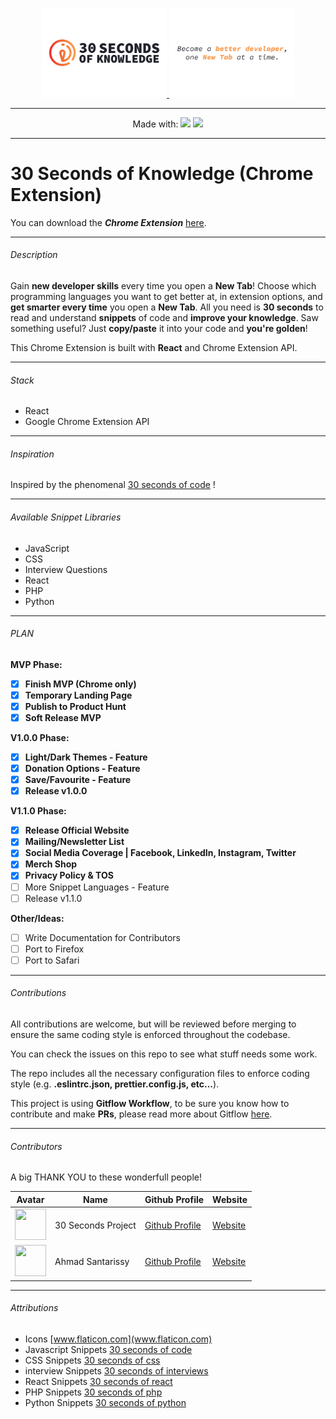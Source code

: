 <p align="center">
  <a href="https://30secondsofknowledge.com" target="_blank">
	<img width=200 src="./media/Logo_Dark.png"/>
	<img width=200 src="./media/Tagline_Dark.png"/>
  </a>
</p>

------

<p align="center">
  Made with:
  <img src="https://cdn4.iconfinder.com/data/icons/logos-3/600/React.js_logo-512.png" height=20 />
  <img src="https://proxy.duckduckgo.com/iu/?u=http%3A%2F%2Ficons.iconarchive.com%2Ficons%2Fdtafalonso%2Fandroid-lollipop%2F512%2FChrome-icon.png&f=1" height=20/>
</p>

------

# 30 Seconds of Knowledge (Chrome Extension)

You can download the ***Chrome Extension*** [here](https://30secondsofknowledge.com/).

------

###### Description

Gain **new developer skills** every time you open a **New Tab**! Choose which programming languages you want to get better at, in extension options, and **get smarter every time** you open a **New Tab**. All you need is **30 seconds** to read and understand **snippets** of code and **improve your knowledge**. Saw something useful? Just **copy/paste** it into your code and **you're golden**!

This Chrome Extension is built with **React** and Chrome Extension API.

------

###### Stack

- React
- Google Chrome Extension API

------

###### Inspiration

Inspired by the phenomenal [30 seconds of code](https://github.com/30-seconds/30-seconds-of-code) !

------

###### Available Snippet Libraries

- JavaScript
- CSS
- Interview Questions
- React
- PHP
- Python

------

###### PLAN

**MVP Phase:**

- [x] **Finish MVP (Chrome only)**
- [x] **Temporary Landing Page**
- [x] **Publish to Product Hunt**
- [x] **Soft Release MVP**

**V1.0.0 Phase:**

- [x] **Light/Dark Themes - Feature**
- [x] **Donation Options - Feature**
- [x] **Save/Favourite - Feature**
- [x] **Release v1.0.0**

**V1.1.0 Phase:**

- [x] **Release Official Website**
- [x] **Mailing/Newsletter List**
- [x] **Social Media Coverage | Facebook, LinkedIn, Instagram, Twitter**
- [x] **Merch Shop**
- [x] **Privacy Policy & TOS**
- [ ] More Snippet Languages - Feature
- [ ] Release v1.1.0

**Other/Ideas:**

- [ ] Write Documentation for Contributors
- [ ] Port to Firefox
- [ ] Port to Safari

------

###### Contributions

All contributions are welcome, but will be reviewed before merging to ensure the same coding style is enforced throughout the codebase.

You can check the issues on this repo to see what stuff needs some work.

The repo includes all the necessary configuration files to enforce coding style (e.g. **.eslintrc.json, prettier.config.js, etc...**).

This project is using **Gitflow Workflow**, to be sure you know how to contribute and make **PRs**, please read more about Gitflow [here](https://www.atlassian.com/git/tutorials/comparing-workflows/gitflow-workflow).

------

###### Contributors

A big THANK YOU to these wonderfull people!

| Avatar                                                                                              | Name               | Github Profile                                   | Website                                 |
| --------------------------------------------------------------------------------------------------- | ------------------ | ------------------------------------------------ | --------------------------------------- |
| <img src="https://avatars3.githubusercontent.com/u/43479428?s=200&v=4" width="50px" height="50px"/> | 30 Seconds Project | [Github Profile](https://github.com/30-seconds)  | [Website](https://30secondsofcode.org/) |
| <img src="https://avatars0.githubusercontent.com/u/522352?s=460&v=4" width="50px" height="50px"/>   | Ahmad Santarissy   | [Github Profile](https://github.com/asantarissy) | [Website](https://ahmadsantarissy.com)  |

------

###### Attributions

- Icons [www.flaticon.com](www.flaticon.com)
- Javascript Snippets [30 seconds of code](https://github.com/30-seconds/30-seconds-of-code)
- CSS Snippets [30 seconds of css](https://github.com/30-seconds/30-seconds-of-css)
- interview Snippets [30 seconds of interviews](https://github.com/30-seconds/30-seconds-of-interviews)
- React Snippets [30 seconds of react](https://github.com/30-seconds/30-seconds-of-react)
- PHP Snippets [30 seconds of php](https://github.com/appzcoder/30-seconds-of-php-code)
- Python Snippets [30 seconds of python](https://github.com/kriadmin/30-seconds-of-python-code)
